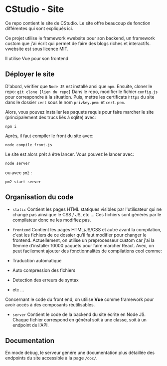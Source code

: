 # CStudio - Site

Ce repo contient le site de CStudio.
Le site offre beaucoup de fonction différentes qui sont expliqués ici.

Ce projet utilise le framework vwebsite pour son backend, un framework custom que j'ai écrit qui permet de
faire des blogs riches et interactifs.
vwebsite est sous licence MIT.

Il utilise Vue pour son frontend

## Déployer le site

D'abord, vérifier que `Node JS` est installé ansi que `npm`.
Ensuite, cloner le repo: `git clone [lien du repo]`
Dans le repo, modifier le fichier `config.js` pour correspondre à la situation.
Puis, mettre les certificats `https` du site dans le dossier `cert` sous le nom `privkey.pem `et `cert.pem`.

Alors, vous pouvez installer les paquets requis pour faire marcher le site (principalement des trucs liés à sqlite) avec:

`npm i`

Après, il faut compiler le front du site avec:

`node compile_front.js`


Le site est alors prêt à être lancer. Vous pouvez le lancer avec:

`node server`

ou avec `pm2` :

`pm2 start server`

## Organisation du code

- `static`
Contient les pages HTML statiques visibles par l'utilisateur qui ne change pas ainsi que le CSS / JS, etc ...
Ces fichiers sont générés par le compilateur donc ne les modifiez pas.

- `frontend`
Contient les pages HTML/JS/CSS et autre avant la compilation, c'est les fichiers de ce dossier qu'il faut modifier
pour changer le frontend.
Actuellement, on utilise un preprocesseur custom car j'ai la flemme d'installer 10000 paquets pour faire marcher React.
Avec, on peut facilement ajouter des fonctionnalités de compilations cool comme:

- Traduction automatique 
- Auto compression des fichiers
- Detection des erreurs de syntax
- etc ...

Concernant le code du front end, on utilise **Vue** comme framework pour avoir accès à des composants réutilisables.



- `server`
Contient le code de la backend du site écrite en Node JS. Chaque fichier correspond en général soit à une classe,
soit à un endpoint de l'API.

## Documentation

En mode debug, le serveur génére une documentation plus détaillée des endpoints du site accessible à la page `/doc/`.
